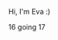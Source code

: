 Hi, I'm Eva :)

16 going 17





<!---
evagiacomello/evagiacomello is a ✨ special ✨ repository because its `README.md` (this file) appears on your GitHub profile.
You can click the Preview link to take a look at your changes.
--->
